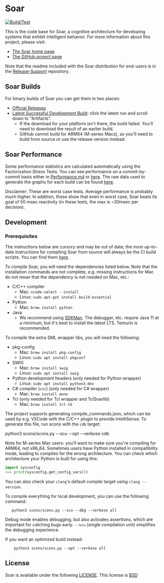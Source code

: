 # Soar

[![Build/Test](https://github.com/SoarGroup/Soar/actions/workflows/build.yml/badge.svg)](https://github.com/SoarGroup/Soar/actions/workflows/build.yml)

This is the code base for Soar, a cognitive architecture for developing systems that exhibit intelligent behavior. For more information about this project, please visit:

* [The Soar home page](http://soar.eecs.umich.edu/)
* [The GitHub project page](https://github.com/SoarGroup/Soar)

Note that the readme included with the Soar distribution for end-users is in the [Release-Support](https://github.com/SoarGroup/Release-Support/blob/master/txt/README) repository.

## Soar Builds

For binary builds of Soar you can get them in two places:

* [Official Releases](http://soar.eecs.umich.edu/articles/downloads/soar-suite)
* [Latest Successful Development Build](https://github.com/SoarGroup/Soar/actions/workflows/build.yml?query=branch%3Adevelopment): click the latest run and scroll down to "Artifacts".
    * If the download for your platform isn't there, the build failed. You'll need to download the result of an earlier build.
    * GitHub cannot build for ARM64 (M-series Macs), so you'll need to build from source or use the release version instead.

## Soar Performance

Some performance statistics are calculated automatically using the Factorization Stress Tests.  You can see performance on a commit-by-commit basis either in [Performance.md](https://github.com/SoarGroup/Soar/blob/development/Performance.md) or [here](http://soar-jenkins.eecs.umich.edu/Performance/). The raw data used to generate the graphs for each build can be found [here](http://soar-jenkins.eecs.umich.edu/Performance/).

Disclaimer: These are worst case tests.  Average performance is probably much higher.  In addition, these show that even in worst case, Soar beats its goal of 50 msec reactivity (in these tests, the max is ~30msec per decision).

## Development

### Prerequisites

The instructions below are cursory and may be out of date; the most up-to-date instructions for compiling Soar from source will always be the CI build scripts. You can find them [here](.github/workflows/build.yml).

To compile Soar, you will need the dependencies listed below. Note that the installation commands are not complete, e.g. missing instructions for Mac do not mean that the dependency is not needed on Mac, etc.:

* C/C++ compiler
    * Mac: `xcode-select --install`
    * Linux: `sudo apt-get install build-essential`
* Python
    * Mac: `brew install python`
* Java
    * We recommend using [SDKMan](https://sdkman.io/). The debugger, etc. require Java 11 at a minimum, but it's best to install the latest LTS. Temurin is recommended.

To compile the extra SML wrapper libs, you will need the following:

* pkg-config
    * Mac: `brew install pkg-config`
    * Linux: `sudo apt install pkgconf`
* SWIG
    * Mac: `brew install swig`
    * Linux: `sudo apt install swig`
* Python development headers (only needed for Python wrapper)
    * Linux: `sudo apt install python3-dev`
* C# compiler (`csc`) (only needed for C# wrapper)
    * Mac: `brew install mono`
* Tcl (only needed for Tcl wrapper and TclSoarlib)
    * Mac: `brew install tcl-tk`

The project supports generating compile_commands.json, which can be used by e.g. VSCode with the C/C++ plugin to provide IntelliSense. To generate this file, run scons with the `cdb` target:

   python3 scons/scons.py --scu --opt --verbose cdb

Note for M-series Mac users: you'll want to make sure you're compiling for ARM64, not x86_64. Sometimes users have Python installed in compatibility mode, leading to compiles for the wrong architecture. You can check which architecture your Python is built for using this:

```python
import sysconfig
>>> print(sysconfig.get_config_vars())
```

You can also check your `clang`'s default compile target using `clang --version`.

To compile everything for local development, you can use the following command:

```shell
   python3 scons/scons.py --scu --dbg --verbose all
```

Debug mode enables debugging, but also activates assertions, which are important for catching bugs early. `--scu` (single compilation unit) simplifies the debugging experience.

If you want an optimized build instead:

```shell
    python3 scons/scons.py --opt --verbose all
```

## License

Soar is available under the following [LICENSE](https://github.com/SoarGroup/Soar/blob/development/LICENSE.md).  This license is [BSD](http://opensource.org/licenses/BSD-2-Clause)
